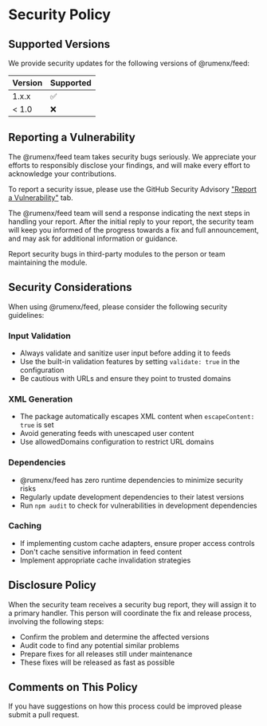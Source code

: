 # Security Policy

## Supported Versions

We provide security updates for the following versions of @rumenx/feed:

| Version | Supported          |
| ------- | ------------------ |
| 1.x.x   | :white_check_mark: |
| < 1.0   | :x:                |

## Reporting a Vulnerability

The @rumenx/feed team takes security bugs seriously. We appreciate your efforts to responsibly disclose your findings, and will make every effort to acknowledge your contributions.

To report a security issue, please use the GitHub Security Advisory ["Report a Vulnerability"](https://github.com/RumenDamyanov/npm-feed/security/advisories/new) tab.

The @rumenx/feed team will send a response indicating the next steps in handling your report. After the initial reply to your report, the security team will keep you informed of the progress towards a fix and full announcement, and may ask for additional information or guidance.

Report security bugs in third-party modules to the person or team maintaining the module.

## Security Considerations

When using @rumenx/feed, please consider the following security guidelines:

### Input Validation

- Always validate and sanitize user input before adding it to feeds
- Use the built-in validation features by setting `validate: true` in the configuration
- Be cautious with URLs and ensure they point to trusted domains

### XML Generation

- The package automatically escapes XML content when `escapeContent: true` is set
- Avoid generating feeds with unescaped user content
- Use allowedDomains configuration to restrict URL domains

### Dependencies

- @rumenx/feed has zero runtime dependencies to minimize security risks
- Regularly update development dependencies to their latest versions
- Run `npm audit` to check for vulnerabilities in development dependencies

### Caching

- If implementing custom cache adapters, ensure proper access controls
- Don't cache sensitive information in feed content
- Implement appropriate cache invalidation strategies

## Disclosure Policy

When the security team receives a security bug report, they will assign it to a primary handler. This person will coordinate the fix and release process, involving the following steps:

- Confirm the problem and determine the affected versions
- Audit code to find any potential similar problems
- Prepare fixes for all releases still under maintenance
- These fixes will be released as fast as possible

## Comments on This Policy

If you have suggestions on how this process could be improved please submit a pull request.

